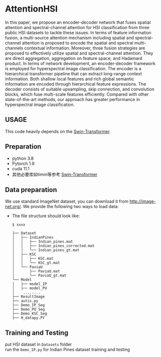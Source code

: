 # AttentionHSI
In this paper, we propose an encoder-decoder network that fuses spatial attention and spectral-channel attention for HSI classification from three public HSI datasets to tackle these issues.
In terms of feature information fusion, a multi-source attention mechanism including spatial and spectral-channel attention is proposed to encode the spatial and spectral multi-channels contextual information.
Moreover, three fusion strategies are proposed to effectively utilize spatial and spectral-channel attention.
They are direct aggregation, aggregation on feature space, and Hadamard product.
In terms of network development, an encoder-decoder framework is employed for hyperspectral image classification.
The encoder is a hierarchical transformer pipeline that can extract long-range context information. 
Both shallow local features and rich global semantic information are encoded through hierarchical feature expressions. 
The decoder consists of suitable upsampling, skip connection, and convolution blocks, which fuse multi-scale features efficiently.
Compared with other state-of-the-art methods, our approach has greater performance in hyperspectral image classification.
## USAGE
This code heavily depends on the [Swin-Transformer](https://github.com/microsoft/Swin-Transformer). 
## Preparation
* python 3.8 
* Pytorch 1.9
* cuda 11.1 
* 其他必要库如timm等参考 [Swin-Transformer](https://github.com/microsoft/Swin-Transformer)


## Data preparation

We use standard ImageNet dataset, you can download it from http://image-net.org/. We provide the following two ways to
load data:

- The file structure should look like:
  ```
  $ xxxx
  
  ├── Dataset
  │   ├── IndianPines
  │   │   ├── Indian_pines.mat
  │   │   ├── Indian_pines_corrected.mat
  │   │   └── Indian_pines_gt.mat
  │   ├── KSC
  │   │   ├── KSC.mat
  │   │   └── KSC_gt.mat
  │   └── PaviaU
  │       ├── PaviaU.mat
  │       └── PaviaU_gt.mat
  └── Model
  │   ├── model_IP
  │   ├── model_PU
  │    ........
  ├── ResultImage
  ├── autis.py
  ├── Demo_IP_Seg
  ├── Demo_PU_Seg
  ├── Demo_KSC_Seg
  ├── H_datapy.PY
  ```

## Training and Testing
put HSI dataset in ```Datasets``` folder <br>
run the ```Demo_IP.py``` for Indian Pines dataset training and testing<br> 


